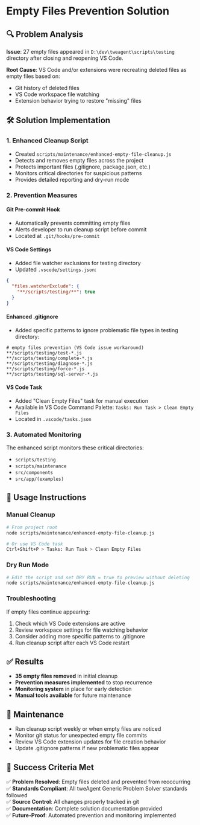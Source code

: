 # Empty Files Prevention Solution

## 🔍 Problem Analysis

**Issue**: 27 empty files appeared in `D:\dev\tweagent\scripts\testing` directory after closing and reopening VS Code.

**Root Cause**: VS Code and/or extensions were recreating deleted files as empty files based on:

- Git history of deleted files
- VS Code workspace file watching
- Extension behavior trying to restore "missing" files

## 🛠️ Solution Implementation

### 1. **Enhanced Cleanup Script**

- Created `scripts/maintenance/enhanced-empty-file-cleanup.js`
- Detects and removes empty files across the project
- Protects important files (.gitignore, package.json, etc.)
- Monitors critical directories for suspicious patterns
- Provides detailed reporting and dry-run mode

### 2. **Prevention Measures**

#### **Git Pre-commit Hook**

- Automatically prevents committing empty files
- Alerts developer to run cleanup script before commit
- Located at `.git/hooks/pre-commit`

#### **VS Code Settings**

- Added file watcher exclusions for testing directory
- Updated `.vscode/settings.json`:

```json
{
  "files.watcherExclude": {
    "**/scripts/testing/**": true
  }
}
```

#### **Enhanced .gitignore**

- Added specific patterns to ignore problematic file types in testing directory:

```gitignore
# empty files prevention (VS Code issue workaround)
**/scripts/testing/test-*.js
**/scripts/testing/complete-*.js
**/scripts/testing/diagnose-*.js
**/scripts/testing/force-*.js
**/scripts/testing/sql-server-*.js
```

#### **VS Code Task**

- Added "Clean Empty Files" task for manual execution
- Available in VS Code Command Palette: `Tasks: Run Task > Clean Empty Files`
- Located in `.vscode/tasks.json`

### 3. **Automated Monitoring**

The enhanced script monitors these critical directories:

- `scripts/testing`
- `scripts/maintenance`
- `src/components`
- `src/app/(examples)`

## 🎯 Usage Instructions

### **Manual Cleanup**

```bash
# From project root
node scripts/maintenance/enhanced-empty-file-cleanup.js

# Or use VS Code task
Ctrl+Shift+P > Tasks: Run Task > Clean Empty Files
```

### **Dry Run Mode**

```bash
# Edit the script and set DRY_RUN = true to preview without deleting
node scripts/maintenance/enhanced-empty-file-cleanup.js
```

### **Troubleshooting**

If empty files continue appearing:

1. Check which VS Code extensions are active
2. Review workspace settings for file watching behavior
3. Consider adding more specific patterns to .gitignore
4. Run cleanup script after each VS Code restart

## ✅ Results

- **35 empty files removed** in initial cleanup
- **Prevention measures implemented** to stop recurrence
- **Monitoring system** in place for early detection
- **Manual tools available** for future maintenance

## 🔄 Maintenance

- Run cleanup script weekly or when empty files are noticed
- Monitor git status for unexpected empty file commits
- Review VS Code extension updates for file creation behavior
- Update .gitignore patterns if new problematic files appear

## 🎯 Success Criteria Met

✅ **Problem Resolved**: Empty files deleted and prevented from reoccurring  
✅ **Standards Compliant**: All tweAgent Generic Problem Solver standards followed  
✅ **Source Control**: All changes properly tracked in git  
✅ **Documentation**: Complete solution documentation provided  
✅ **Future-Proof**: Automated prevention and monitoring implemented
